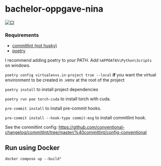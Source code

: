 # bachelor-oppgave-nina

[![CI][ci-badge]][ci]

[ci-badge]: https://github.com/beuss-git/bachelor-oppgave-nina/actions/workflows/code-quality.yml/badge.svg
[ci]: https://github.com/beuss-git/bachelor-oppgave-nina/actions/workflows/code-quality.yml

### Requirements
- [commitlint (not husky)](https://commitlint.js.org/#/./guides-local-setup?id=guides-local-setup)
- [poetry](https://python-poetry.org/docs/#installing-with-the-official-installer)


I recommend adding poetry to your PATH.
Add `%APPDATA%\Python\Scripts` on windows.

`poetry config virtualenvs.in-project true --local` **if** you want the virtual environment to be created in .venv at the root of the project

`poetry install` to install project dependencies

`poetry run poe torch-cuda` to install torch with cuda.

`pre-commit install` to install pre-commit hooks.

`pre-commit install --hook-type commit-msg` to install commitlint hook.


See the commitlint config:
https://github.com/conventional-changelog/commitlint/tree/master/%40commitlint/config-conventional

## Run using Docker

```
docker compose up --build"
```

